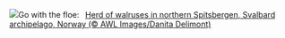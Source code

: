 ![](https://www.bing.com/th?id=OHR.WalrusNorway_EN-US4658961878_UHD.jpg&w=1000)Go with the floe:&nbsp;&ensp;[Herd of walruses in northern Spitsbergen, Svalbard archipelago, Norway (© AWL Images/Danita Delimont)](https://www.bing.com/th?id=OHR.WalrusNorway_EN-US4658961878_UHD.jpg)
<br><br/>
